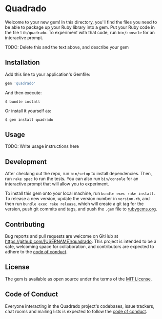 # Quadrado

Welcome to your new gem! In this directory, you'll find the files you need to be able to package up your Ruby library into a gem. Put your Ruby code in the file `lib/quadrado`. To experiment with that code, run `bin/console` for an interactive prompt.

TODO: Delete this and the text above, and describe your gem

## Installation

Add this line to your application's Gemfile:

```ruby
gem 'quadrado'
```

And then execute:

    $ bundle install

Or install it yourself as:

    $ gem install quadrado

## Usage

TODO: Write usage instructions here

## Development

After checking out the repo, run `bin/setup` to install dependencies. Then, run `rake spec` to run the tests. You can also run `bin/console` for an interactive prompt that will allow you to experiment.

To install this gem onto your local machine, run `bundle exec rake install`. To release a new version, update the version number in `version.rb`, and then run `bundle exec rake release`, which will create a git tag for the version, push git commits and tags, and push the `.gem` file to [rubygems.org](https://rubygems.org).

## Contributing

Bug reports and pull requests are welcome on GitHub at https://github.com/[USERNAME]/quadrado. This project is intended to be a safe, welcoming space for collaboration, and contributors are expected to adhere to the [code of conduct](https://github.com/[USERNAME]/quadrado/blob/master/CODE_OF_CONDUCT.md).


## License

The gem is available as open source under the terms of the [MIT License](https://opensource.org/licenses/MIT).

## Code of Conduct

Everyone interacting in the Quadrado project's codebases, issue trackers, chat rooms and mailing lists is expected to follow the [code of conduct](https://github.com/[USERNAME]/quadrado/blob/master/CODE_OF_CONDUCT.md).
